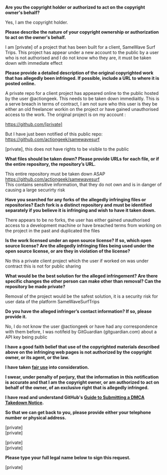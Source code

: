 **Are you the copyright holder or authorized to act on the copyright owner's behalf?**

Yes, I am the copyright holder.

**Please describe the nature of your copyright ownership or authorization to act on the owner's behalf.**

I am [private] of a project that has been built for a client, SameWave Surf Trips. This project has appear under a new account to the public by a user who is not authorised and I do not know who they are, it must be taken down with immediate effect

**Please provide a detailed description of the original copyrighted work that has allegedly been infringed. If possible, include a URL to where it is posted online.**

A private repo for a client project has appeared online to the public hosted by the user @actiongeek. This needs to be taken down immediaitly. This is a serve breach in terms of contract, I am not sure who this user is they be either an old freelancer workin on the project or have gained unauthorised access to the work. The original project is on my account :

https://github.com/[private]

But I have just been notified of this public repo: https://github.com/actiongeek/samewavesurf

[private], this does not have rights to be visible to the public

**What files should be taken down? Please provide URLs for each file, or if the entire repository, the repository’s URL.**

This entire repository must be taken down ASAP https://github.com/actiongeek/samewavesurf  
This contains sensitive information, that they do not own and is in danger of causing a large securirty risk

**Have you searched for any forks of the allegedly infringing files or repositories? Each fork is a distinct repository and must be identified separately if you believe it is infringing and wish to have it taken down.**

There appears to be no forks, the user has either gained unauthorised access to a development machine or have breached terms from working on the project in the past and duplicated the files

**Is the work licensed under an open source license? If so, which open source license? Are the allegedly infringing files being used under the open source license, or are they in violation of the license?**

No this a private client project which the user if worked on was under contract this is not for public sharing

**What would be the best solution for the alleged infringement? Are there specific changes the other person can make other than removal? Can the repository be made private?**

Removal of the project would be the safest solution, it is a security risk for user data of the platform SameWaveSurfTrips

**Do you have the alleged infringer’s contact information? If so, please provide it.**

No, I do not know the user @actiongeek or have had any correspondence with them before, I was notifeid by GitGuardian (gitguardian.com) about a API key being public

**I have a good faith belief that use of the copyrighted materials described above on the infringing web pages is not authorized by the copyright owner, or its agent, or the law.**

**I have taken <a href="https://www.lumendatabase.org/topics/22">fair use</a> into consideration.**

**I swear, under penalty of perjury, that the information in this notification is accurate and that I am the copyright owner, or am authorized to act on behalf of the owner, of an exclusive right that is allegedly infringed.**

**I have read and understand GitHub's <a href="https://help.github.com/articles/guide-to-submitting-a-dmca-takedown-notice/">Guide to Submitting a DMCA Takedown Notice</a>.**

**So that we can get back to you, please provide either your telephone number or physical address.**

[private]  
[private]

[private]  
[private]

**Please type your full legal name below to sign this request.**

[private]
